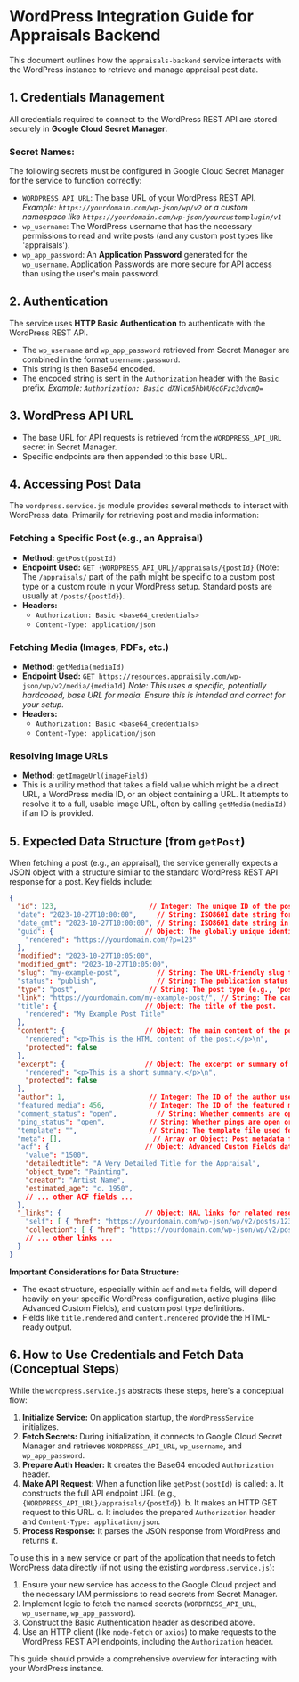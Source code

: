 # WordPress Integration Guide for Appraisals Backend

This document outlines how the `appraisals-backend` service interacts with the WordPress instance to retrieve and manage appraisal post data.

## 1. Credentials Management

All credentials required to connect to the WordPress REST API are stored securely in **Google Cloud Secret Manager**.

### Secret Names:

The following secrets must be configured in Google Cloud Secret Manager for the service to function correctly:

-   `WORDPRESS_API_URL`: The base URL of your WordPress REST API. 
    *Example: `https://yourdomain.com/wp-json/wp/v2` or a custom namespace like `https://yourdomain.com/wp-json/yourcustomplugin/v1`*
-   `wp_username`: The WordPress username that has the necessary permissions to read and write posts (and any custom post types like 'appraisals').
-   `wp_app_password`: An **Application Password** generated for the `wp_username`. Application Passwords are more secure for API access than using the user's main password.

## 2. Authentication

The service uses **HTTP Basic Authentication** to authenticate with the WordPress REST API.

-   The `wp_username` and `wp_app_password` retrieved from Secret Manager are combined in the format `username:password`.
-   This string is then Base64 encoded.
-   The encoded string is sent in the `Authorization` header with the `Basic` prefix.
    *Example: `Authorization: Basic dXNlcm5hbWU6cGFzc3dvcmQ=`*

## 3. WordPress API URL

-   The base URL for API requests is retrieved from the `WORDPRESS_API_URL` secret in Secret Manager.
-   Specific endpoints are then appended to this base URL.

## 4. Accessing Post Data

The `wordpress.service.js` module provides several methods to interact with WordPress data. Primarily for retrieving post and media information:

### Fetching a Specific Post (e.g., an Appraisal)

-   **Method:** `getPost(postId)`
-   **Endpoint Used:** `GET {WORDPRESS_API_URL}/appraisals/{postId}` (Note: The `/appraisals/` part of the path might be specific to a custom post type or a custom route in your WordPress setup. Standard posts are usually at `/posts/{postId}`).
-   **Headers:**
    -   `Authorization: Basic <base64_credentials>`
    -   `Content-Type: application/json`

### Fetching Media (Images, PDFs, etc.)

-   **Method:** `getMedia(mediaId)`
-   **Endpoint Used:** `GET https://resources.appraisily.com/wp-json/wp/v2/media/{mediaId}`
    *Note: This uses a specific, potentially hardcoded, base URL for media. Ensure this is intended and correct for your setup.*
-   **Headers:**
    -   `Authorization: Basic <base64_credentials>`
    -   `Content-Type: application/json`

### Resolving Image URLs

-   **Method:** `getImageUrl(imageField)`
-   This is a utility method that takes a field value which might be a direct URL, a WordPress media ID, or an object containing a URL. It attempts to resolve it to a full, usable image URL, often by calling `getMedia(mediaId)` if an ID is provided.

## 5. Expected Data Structure (from `getPost`)

When fetching a post (e.g., an appraisal), the service generally expects a JSON object with a structure similar to the standard WordPress REST API response for a post. Key fields include:

```json
{
  "id": 123,                       // Integer: The unique ID of the post.
  "date": "2023-10-27T10:00:00",     // String: ISO8601 date string for when the post was published.
  "date_gmt": "2023-10-27T10:00:00", // String: ISO8601 date string in GMT.
  "guid": {                       // Object: The globally unique identifier for the post.
    "rendered": "https://yourdomain.com/?p=123"
  },
  "modified": "2023-10-27T10:05:00",
  "modified_gmt": "2023-10-27T10:05:00",
  "slug": "my-example-post",         // String: The URL-friendly slug for the post.
  "status": "publish",               // String: The publication status (e.g., 'publish', 'draft', 'pending').
  "type": "post",                  // String: The post type (e.g., 'post', 'page', 'appraisals').
  "link": "https://yourdomain.com/my-example-post/", // String: The canonical URL for the post.
  "title": {                      // Object: The title of the post.
    "rendered": "My Example Post Title"
  },
  "content": {                    // Object: The main content of the post.
    "rendered": "<p>This is the HTML content of the post.</p>\n",
    "protected": false
  },
  "excerpt": {                    // Object: The excerpt or summary of the post.
    "rendered": "<p>This is a short summary.</p>\n",
    "protected": false
  },
  "author": 1,                     // Integer: The ID of the author user.
  "featured_media": 456,           // Integer: The ID of the featured media attachment (if any).
  "comment_status": "open",          // String: Whether comments are open or closed.
  "ping_status": "open",           // String: Whether pings are open or closed.
  "template": "",                  // String: The template file used for the post (if applicable).
  "meta": [],                       // Array or Object: Post metadata fields (often customized).
  "acf": {                        // Object: Advanced Custom Fields data (if ACF plugin is used).
    "value": "1500",
    "detailedtitle": "A Very Detailed Title for the Appraisal",
    "object_type": "Painting",
    "creator": "Artist Name",
    "estimated_age": "c. 1950",
    // ... other ACF fields ...
  },
  "_links": {                     // Object: HAL links for related resources.
    "self": [ { "href": "https://yourdomain.com/wp-json/wp/v2/posts/123" } ],
    "collection": [ { "href": "https://yourdomain.com/wp-json/wp/v2/posts" } ],
    // ... other links ...
  }
}
```

**Important Considerations for Data Structure:**

-   The exact structure, especially within `acf` and `meta` fields, will depend heavily on your specific WordPress configuration, active plugins (like Advanced Custom Fields), and custom post type definitions.
-   Fields like `title.rendered` and `content.rendered` provide the HTML-ready output.

## 6. How to Use Credentials and Fetch Data (Conceptual Steps)

While the `wordpress.service.js` abstracts these steps, here's a conceptual flow:

1.  **Initialize Service:** On application startup, the `WordPressService` initializes.
2.  **Fetch Secrets:** During initialization, it connects to Google Cloud Secret Manager and retrieves `WORDPRESS_API_URL`, `wp_username`, and `wp_app_password`.
3.  **Prepare Auth Header:** It creates the Base64 encoded `Authorization` header.
4.  **Make API Request:** When a function like `getPost(postId)` is called:
    a.  It constructs the full API endpoint URL (e.g., `{WORDPRESS_API_URL}/appraisals/{postId}`).
    b.  It makes an HTTP GET request to this URL.
    c.  It includes the prepared `Authorization` header and `Content-Type: application/json`.
5.  **Process Response:** It parses the JSON response from WordPress and returns it.

To use this in a new service or part of the application that needs to fetch WordPress data directly (if not using the existing `wordpress.service.js`):

1.  Ensure your new service has access to the Google Cloud project and the necessary IAM permissions to read secrets from Secret Manager.
2.  Implement logic to fetch the named secrets (`WORDPRESS_API_URL`, `wp_username`, `wp_app_password`).
3.  Construct the Basic Authentication header as described above.
4.  Use an HTTP client (like `node-fetch` or `axios`) to make requests to the WordPress REST API endpoints, including the `Authorization` header.

This guide should provide a comprehensive overview for interacting with your WordPress instance. 